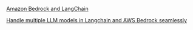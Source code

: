 [Amazon Bedrock and LangChain](https://serverless.co.jp/blog/mjmgxhmh8gg/)

[Handle multiple LLM models in Langchain and AWS Bedrock seamlessly](https://www.metadocs.co/2024/04/11/handle-multiple-llm-models-in-langchain-and-aws-bedrock-seamlessly/)
